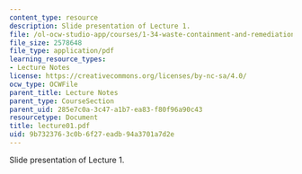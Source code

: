 ```yaml
---
content_type: resource
description: Slide presentation of Lecture 1.
file: /ol-ocw-studio-app/courses/1-34-waste-containment-and-remediation-technology-spring-2004/9b7323763c0b6f27eadb94a3701a7d2e_lecture01.pdf
file_size: 2578648
file_type: application/pdf
learning_resource_types:
- Lecture Notes
license: https://creativecommons.org/licenses/by-nc-sa/4.0/
ocw_type: OCWFile
parent_title: Lecture Notes
parent_type: CourseSection
parent_uid: 285e7c0a-3c47-a1b7-ea83-f80f96a90c43
resourcetype: Document
title: lecture01.pdf
uid: 9b732376-3c0b-6f27-eadb-94a3701a7d2e
---
```

Slide presentation of Lecture 1.